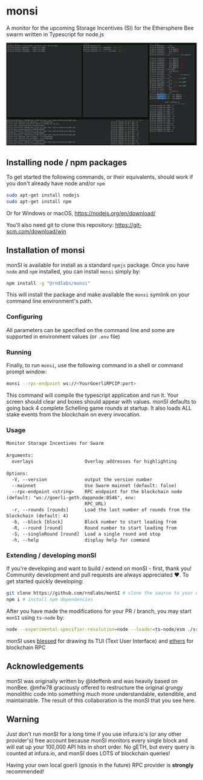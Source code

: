 # monsi

A monitor for the upcoming Storage Incentives (SI) for the Ethersphere Bee swarm written in Typescript for node.js

![monSI Terminal User Interface!](/assets/screenshot.png 'monSI TUI')

## Installing node / npm packages

To get started the following commands, or their equivalents, should work if you don't already have node and/or `npm`

```bash
sudo apt-get install nodejs
sudo apt-get install npm
```

Or for Windows or macOS, https://nodejs.org/en/download/

You'll also need git to clone this repository: https://git-scm.com/download/win

## Installation of monsi

monSI is available for install as a standard `npmjs` package. Once you have `node` and `npm` installed, you can install `monsi` simply by:

```bash
npm install -g "@rndlabs/monsi"
```

This will install the package and make available the `monsi` symlink on your command line environment's path.

### Configuring

All parameters can be specified on the command line and some are supported in environment values (or `.env` file)

### Running

Finally, to run `monsi`, use the following command in a shell or command prompt window:

```bash
monsi --rpc-endpoint ws://<YourGoerliRPCIP:port>
```

This command will compile the typescript application and run it. Your screen should clear and boxes should appear with values. monSI defaults to going back 4 complete Schelling game rounds at startup. It also loads ALL stake events from the blockchain on every invocation.

### Usage

```
Monitor Storage Incentives for Swarm

Arguments:
  overlays                   Overlay addresses for highlighting

Options:
  -V, --version              output the version number
  --mainnet                  Use Swarm mainnet (default: false)
  --rpc-endpoint <string>    RPC endpoint for the blockchain node (default: "ws://goerli-geth.dappnode:8546", env:
                             RPC_URL)
  -r, --rounds [rounds]      Load the last number of rounds from the blockchain (default: 4)
  -b, --block [block]        Block number to start loading from
  -R, --round [round]        Round number to start loading from
  -S, --singleRound [round]  Load a single round and stop
  -h, --help                 display help for command
```

### Extending / developing monSI

If you're developing and want to build / extend on monSI - first, thank you! Community development and pull requests are always appreciated ❤️. To get started quickly developing:

```bash
git clone https://github.com/rndlabs/monSI # clone the source to your disk
npm i # install npm dependencies
```

After you have made the modifications for your PR / branch, you may start `monSI` using `ts-node` by:

```bash
node --experimental-specifier-resolution=node --loader=ts-node/esm ./src/index.ts --rpc-endpoint ws://<YourGoerliRPCIP:port>
```

monSI uses [blessed](https://www.npmjs.com/package/blessed) for drawing its TUI (Text User Interface) and [ethers](https://docs.ethers.io/) for blockchain RPC

## Acknowledgements

monSI was originally written by @ldeffenb and was heavily based on monBee. @mfw78 graciously offered to restructure the original grungy monolithic code into something much more understandable, extendible, and maintainable. The result of this collaboration is the monSI that you see here.

## Warning

Just don't run monSI for a long time if you use infura.io's (or any other provider's) free account because monSI monitors every single block and will eat up your 100,000 API hits in short order. No gETH, but every query is counted at infura.io, and monSI does LOTS of blockchain queries!

Having your own local goerli (gnosis in the future) RPC provider is **strongly** recommended!
